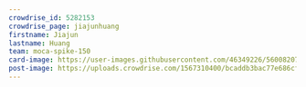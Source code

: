 ```yaml
---
crowdrise_id: 5282153
crowdrise_page: jiajunhuang
firstname: Jiajun
lastname: Huang
team: moca-spike-150
card-image: https://user-images.githubusercontent.com/46349226/56008207-68dc3080-5ca9-11e9-83c9-76724459fa59.png
post-image: https://uploads.crowdrise.com/1567310400/bcaddb3bac77e686cf522578cb35cbb6.jpg
---
```



                            
